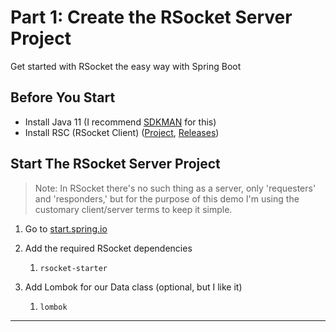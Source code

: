 # Part 1: Create the RSocket Server Project

Get started with RSocket the easy way with Spring Boot

## Before You Start

* Install Java 11 (I recommend [SDKMAN][sdkman] for this)
* Install RSC (RSocket Client) ([Project][rsc], [Releases][rsc-releases])

## Start The RSocket Server Project

> Note: In RSocket there's no such thing as a server, only 'requesters' and 'responders,' but for the purpose of this demo I'm using the customary client/server terms to keep it simple.

1. Go to [start.spring.io](https://start.spring.io)

1. Add the required RSocket dependencies
    1. `rsocket-starter`

1. Add Lombok for our Data class (optional, but I like it)
    1. `lombok`

---

[blog-series]: https://benwilcock.wordpress.com/2020/06/25/getting-started-with-rsocket-on-spring-boot/
[rsc]: https://github.com/making/rsc
[rsc-releases]: https://github.com/making/rsc/releases
[start]: https://start.spring.io
[sdkman]: https://sdkman.io
